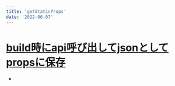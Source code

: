 ```yaml
---
title: 'getStaticProps'
date: '2022-06-07'
---
```


# [build時にapi呼び出してjsonとしてpropsに保存](https://nextjs-ja-translation-docs.vercel.app/docs/basic-features/data-fetching/get-static-props)
-
